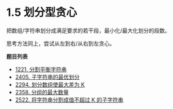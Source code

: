 # 1.5 划分型贪心

把数组/字符串划分成满足要求的若干段，最小化/最大化划分的段数。

思考方法同上，尝试从左到右/从右到左贪心。

**题目列表**

- [1221. 分割平衡字符串](https://leetcode.cn/problems/split-a-string-in-balanced-strings/description/)
- [2405. 子字符串的最优划分](https://leetcode.cn/problems/optimal-partition-of-string/description/)
- [2294. 划分数组使最大差为 K](https://leetcode.cn/problems/partition-array-such-that-maximum-difference-is-k/description/)
- [2358. 分组的最大数量](https://leetcode.cn/problems/maximum-number-of-groups-entering-a-competition/description/)
- [2522. 将字符串分割成值不超过 K 的子字符串](https://leetcode.cn/problems/partition-string-into-substrings-with-values-at-most-k/description/)
